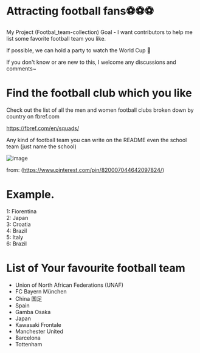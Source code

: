 # Attracting football fans⚽⚽⚽
My Project (Footbal_team-collection)
Goal - I want contributors to help me list some favorite football team you like.

If possible, we can hold a party to watch the World Cup 🍺

If you don't know or are new to this, I welcome any discussions and comments~


# Find the football club which you like 
Check out the list of all the men and women football clubs broken down by country on fbref.com

https://fbref.com/en/squads/

Any kind of football team you can write on the README even the school team (just name the school)

![image](https://user-images.githubusercontent.com/64719917/173284996-a5b63ee0-9341-4205-88e0-3f8277592cb1.png)  

from: (https://www.pinterest.com/pin/820007044642097824/)


# Example. 
1: Fiorentina  
2: Japan  
3: Croatia  
4: Brazil  
5: Italy  
6: Brazil  


# List of Your favourite football team
- Union of North African Federations (UNAF)  
- FC Bayern München  
- China 国足  
- Spain  
- Gamba Osaka  
- Japan  
- Kawasaki Frontale
- Manchester United
- Barcelona
- Tottenham

